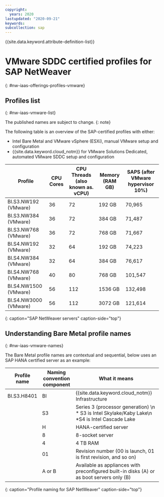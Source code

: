 ```yaml
---
copyright:
  years: 2020
lastupdated: "2020-09-21"
keywords:
subcollection: sap
---
```


{{site.data.keyword.attribute-definition-list}}


# VMware SDDC certified profiles for SAP NetWeaver
{: #nw-iaas-offerings-profiles-vmware}

## Profiles list
{: #nw-iaas-vmware-list}

The published names are subject to change.
{: note}

The following table is an overview of the SAP-certified profiles with either:
- Intel Bare Metal and VMware vSphere (ESXi), manual VMware setup and configuration
- {{site.data.keyword.cloud_notm}} for VMware Solutions Dedicated, automated VMware SDDC setup and configuration



| **Profile** | **CPU Cores** | **CPU Threads (also known as. vCPU)** | **Memory (RAM GB)** | **SAPS  (after VMware hypervisor 10%)** |
| --- | --- | --- | --- | --- |
| BI.S3.NW192 (VMware) | 36 | 72 | 192 GB | 70,965 |
| BI.S3.NW384 (VMware) | 36 | 72 | 384 GB | 71,487 |
| BI.S3.NW768 (VMware) | 36 | 72 | 768 GB | 71,667 |
| BI.S4.NW192 (VMware) | 32 | 64 | 192 GB | 74,223 |
| BI.S4.NW384 (VMware) | 32 | 64 | 384 GB | 76,617 |
| BI.S4.NW768 (VMware) | 40 | 80 | 768 GB | 101,547 |
| BI.S4.NW1500 (VMware) | 56 | 112 | 1536 GB | 132,498 |
| BI.S4.NW3000 (VMware) | 56 | 112 | 3072 GB | 121,614 |
{: caption="SAP NetWeaver servers" caption-side="top"}


## Understanding Bare Metal profile names
{: #nw-iaas-vmware-names}

The Bare Metal profile names are contextual and sequential, below uses an SAP HANA certified server as an example:

| Profile name | Naming convention component | What it means |
| --- | --- | --- |
| BI.S3.H8401 | BI | {{site.data.keyword.cloud_notm}} Infrastructure |
| | S3 | Series 3 (processor generation)  \n * S3 is Intel Skylake/Kaby Lake\n *S4 is Intel Cascade Lake |
| | H | HANA-certified server |
| | 8 | 8-socket server |
| | 4 | 4 TB RAM |
| | 01 | Revision number (00 is launch, 01 is first revision, and so on) |
| | A or B | Available as appliances with preconfigured built-in disks (A) or as boot servers only (B) |
{: caption="Profile naming for SAP NetWeaver" caption-side="top"}
